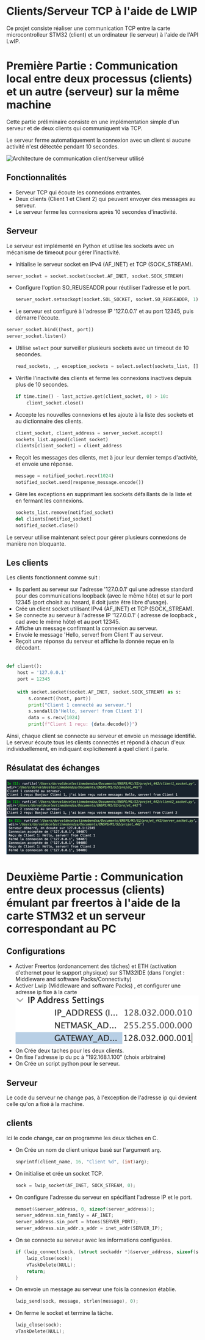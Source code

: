 # Clients/Serveur TCP à l'aide de LWIP

Ce projet consiste réaliser une communication TCP entre la carte microcontrolleur STM32 (client) et un ordinateur (le serveur) à l'aide de l'API LwIP. 


# Première Partie : Communication local entre deux processus (clients) et un autre (serveur) sur la même machine 

Cette partie préliminaire consiste en une implémentation simple d'un serveur et de deux clients qui communiquent via TCP. 

Le serveur ferme automatiquement la connexion avec un client si aucune activité n'est détectée pendant 10 secondes.

![Architecture de communication client/serveur utilisé](client/serveur.png)

## Fonctionnalités

- Serveur TCP qui écoute les connexions entrantes.
- Deux clients (Client 1 et Client 2) qui peuvent envoyer des messages au serveur.
- Le serveur ferme les connexions après 10 secondes d'inactivité.

## Serveur

Le serveur est implémenté en Python et utilise les sockets avec un mécanisme de timeout pour gérer l'inactivité.

 - Initialise le serveur socket en IPv4 (AF_INET) et TCP (SOCK_STREAM).
  ```python
  server_socket = socket.socket(socket.AF_INET, socket.SOCK_STREAM)
  ```
  
- Configure l'option SO_REUSEADDR pour réutiliser l'adresse et le port.
  ```python
  server_socket.setsockopt(socket.SOL_SOCKET, socket.SO_REUSEADDR, 1)
  ```

-  Le serveur  est configuré à l'adresse IP '127.0.0.1' et au port 12345, puis démarre l'écoute.
  ```python
  server_socket.bind((host, port))
  server_socket.listen()
  ```

- Utilise `select` pour surveiller plusieurs sockets avec un timeout de 10 secondes.
  ```python
  read_sockets, _, exception_sockets = select.select(sockets_list, [], sockets_list, 10)
  ```

- Vérifie l'inactivité des clients et ferme les connexions inactives depuis plus de 10 secondes.
  ```python
  if time.time() - last_active.get(client_socket, 0) > 10:
      client_socket.close()
  ```

- Accepte les nouvelles connexions et les ajoute à la liste des sockets et au dictionnaire des clients.
  ```python
  client_socket, client_address = server_socket.accept()
  sockets_list.append(client_socket)
  clients[client_socket] = client_address
  ```

- Reçoit les messages des clients, met à jour leur dernier temps d'activité, et envoie une réponse.
  ```python
  message = notified_socket.recv(1024)
  notified_socket.send(response_message.encode())
  ```

- Gère les exceptions en supprimant les sockets défaillants de la liste et en fermant les connexions.
  ```python
  sockets_list.remove(notified_socket)
  del clients[notified_socket]
  notified_socket.close()
  ```
Le serveur utilise maintenant select pour gérer plusieurs connexions de manière non bloquante.

## Les clients 

Les clients fonctionnent comme suit : 

- Ils parlent au serveur sur l'adresse '127.0.0.1' qui une adresse standard pour des communications loopback (avec le même hôte) et sur le port 12345 (port choisit au hasard, il doit juste être libre d'usage).
- Crée un client socket utilisant IPv4 (AF_INET) et TCP (SOCK_STREAM).
- Se connecte au serveur à l'adresse IP '127.0.0.1' ( adresse de loopback , cad avec le même hôte) et au port 12345.
- Affiche un message confirmant la connexion au serveur.
- Envoie le message 'Hello, server! from Client 1' au serveur.
- Reçoit une réponse du serveur et affiche la donnée reçue en la décodant.
```python

def client():
    host = '127.0.0.1'
    port = 12345

    with socket.socket(socket.AF_INET, socket.SOCK_STREAM) as s:
        s.connect((host, port))
        print("Client 1 connecté au serveur.")
        s.sendall(b'Hello, server! from Client 1')
        data = s.recv(1024)
        print(f"Client 1 reçu: {data.decode()}")
```
Ainsi, chaque client se connecte au serveur et envoie un message identifié. Le serveur écoute tous les clients connectés et répond à chacun d'eux individuellement, en indiquant explicitement à quel client il parle. 

## Résulatat des échanges 

![Connexion du client1](client1.png)
![Connexion du client2](client2.png)
![Les echanges avec le serveur](serveur.png)

# Deuxième Partie : Communication entre deux processus (clients) émulant par freertos à l'aide de la carte STM32 et un serveur correspondant au PC

## Configurations 

- Activer Freertos (ordonancement des tâches) et ETH (activation d'ethernet pour le support physique) sur STM32IDE (dans l'onglet : Middleware and software Packs/Connectivity)
- Activer Lwip (Middleware and software Packs) , et configurer une adresse ip fixe à la carte
![Exemple de configuration d'adresse ip fixe sur STM32CubeIDE](ip.png)
- On Crée deux taches pour les deux clients.
- On fixe l'adresse ip du pc à "192.168.1.100" (choix arbitraire)
- On Crée un script python pour le serveur.

## Serveur 
Le code du serveur ne change pas, à l'exception de l'adresse ip qui devient celle qu'on a fixé à la machine.
## clients 

Ici le code change, car on programme les deux tâches en C. 

- On Crée un nom de client unique basé sur l'argument `arg`.
  ```c
  snprintf(client_name, 16, "Client %d", (int)arg);
  ```

- On initialise et crée un socket TCP.
  ```c
  sock = lwip_socket(AF_INET, SOCK_STREAM, 0);
  ```

- On configure l'adresse du serveur en spécifiant l'adresse IP et le port.
  ```c
  memset(&server_address, 0, sizeof(server_address));
  server_address.sin_family = AF_INET;
  server_address.sin_port = htons(SERVER_PORT);
  server_address.sin_addr.s_addr = inet_addr(SERVER_IP);
  ```

- On se connecte au serveur avec les informations configurées.
  ```c
  if (lwip_connect(sock, (struct sockaddr *)&server_address, sizeof(server_address)) < 0) {
      lwip_close(sock);
      vTaskDelete(NULL);
      return;
  }
  ```

- On envoie un message au serveur une fois la connexion établie.
  ```c
  lwip_send(sock, message, strlen(message), 0);
  ```

- On ferme le socket et termine la tâche.
  ```c
  lwip_close(sock);
  vTaskDelete(NULL);
  ```



